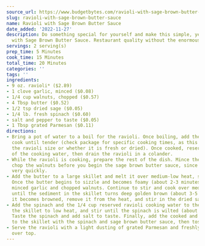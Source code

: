 ```yaml
---
source_url: https://www.budgetbytes.com/ravioli-with-sage-brown-butter-sauce-spinach-and-walnuts/
slug: ravioli-with-sage-brown-butter-sauce
name: Ravioli with Sage Brown Butter Sauce
date_added: '2022-11-27'
description: Do something special for yourself and make this simple, yet elegant Ravioli
  with Sage Brown Butter Sauce. Restaurant quality without the enormous bill!
servings: 2 serving(s)
prep_time: 5 Minutes
cook_time: 15 Minutes
total_time: 20 Minutes
categories: ''
tags: ''
ingredients:
- 9 oz. ravioli* ($2.89)
- 1 clove garlic, minced ($0.08)
- 1/4 cup walnuts, chopped ($0.57)
- 4 Tbsp butter ($0.52)
- 1/2 tsp dried sage ($0.05)
- 1/4 lb. fresh spinach ($0.60)
- salt and pepper to taste ($0.05)
- 1 Tbsp grated Parmesan ($0.11)
directions:
- Bring a pot of water to a boil for the ravioli. Once boiling, add the ravioli and
  cook until tender (check package for specific cooking times, as this can vary with
  the ravioli size or whether it is fresh or dried). Once cooked, reserve 1/4 cup
  of the cooking water, then drain the ravioli in a colander.
- While the ravioli is cooking, prepare the rest of the dish. Mince the garlic and
  chop the walnuts before you begin the sage brown butter sauce, since the sauce cooks
  very quickly.
- Add the butter to a large skillet and melt it over medium-low heat, stirring continuously.
  Once the butter begins to sizzle and becomes foamy (about 2-3 minutes), add the
  minced garlic and chopped walnuts. Continue to stir and cook over medium-low heat
  until the sediment in the skillet turns deep golden brown (about 3-5 minutes). Once
  it becomes browned, remove it from the heat, and stir in the dried sage.
- Add the spinach and the 1/4 cup reserved ravioli cooking water to the skillet. Return
  the skillet to low heat, and stir until the spinach is wilted (about 2 minutes).
  Taste the spinach and add salt to taste. Finally, add the cooked and drained ravioli
  to the skillet with the spinach and sage brown butter sauce, then toss to coat.
- Serve the ravioli with a light dusting of grated Parmesan and freshly cracked pepper
  over top.
---
```

